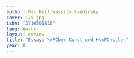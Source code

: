 ```yaml
---
author: Max Bill Wassily Kandinsky
cover: 175.jpg
isbn: "3716501816"
lang: en-us
layout: review
title: "Essays \xFCber Kunst und K\xFCnstler"
year: 0
---
```

